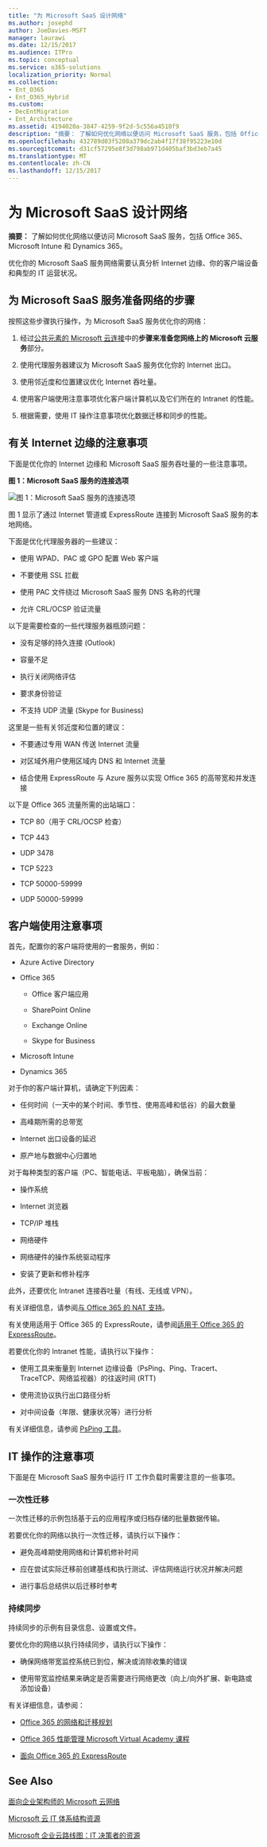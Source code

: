 ```yaml
---
title: "为 Microsoft SaaS 设计网络"
ms.author: josephd
author: JoeDavies-MSFT
manager: laurawi
ms.date: 12/15/2017
ms.audience: ITPro
ms.topic: conceptual
ms.service: o365-solutions
localization_priority: Normal
ms.collection:
- Ent_O365
- Ent_O365_Hybrid
ms.custom:
- DecEntMigration
- Ent_Architecture
ms.assetid: 4194020a-3847-4259-9f2d-5c556a4510f9
description: "摘要： 了解如何优化网络以便访问 Microsoft SaaS 服务，包括 Office 365、Microsoft Intune 和 Dynamics 365。"
ms.openlocfilehash: 432789d03f5208a379dc2ab4f17f38f95223e10d
ms.sourcegitcommit: d31cf57295e8f3d798ab971d405baf3bd3eb7a45
ms.translationtype: MT
ms.contentlocale: zh-CN
ms.lasthandoff: 12/15/2017
---
```

# <a name="designing-networking-for-microsoft-saas"></a>为 Microsoft SaaS 设计网络

 **摘要：** 了解如何优化网络以便访问 Microsoft SaaS 服务，包括 Office 365、Microsoft Intune 和 Dynamics 365。
  
优化你的 Microsoft SaaS 服务网络需要认真分析 Internet 边缘、你的客户端设备和典型的 IT 运营状况。
  
## <a name="steps-to-prepare-your-network-for-microsoft-saas-services"></a>为 Microsoft SaaS 服务准备网络的步骤

按照这些步骤执行操作，为 Microsoft SaaS 服务优化你的网络：
  
1. 经过[公共元素的 Microsoft 云连接](common-elements-of-microsoft-cloud-connectivity.md)中的**步骤来准备您网络上的 Microsoft 云服务**部分。
    
2. 使用代理服务器建议为 Microsoft SaaS 服务优化你的 Internet 出口。
    
3. 使用邻近度和位置建议优化 Internet 吞吐量。
    
4. 使用客户端使用注意事项优化客户端计算机以及它们所在的 Intranet 的性能。
    
5. 根据需要，使用 IT 操作注意事项优化数据迁移和同步的性能。
    
## <a name="internet-edge-considerations"></a>有关 Internet 边缘的注意事项

下面是优化你的 Internet 边缘和 Microsoft SaaS 服务吞吐量的一些注意事项。
  
**图 1：Microsoft SaaS 服务的连接选项**

![图 1：Microsoft SaaS 服务的连接选项](images/Network_Poster/SaaS1.png)
  
图 1 显示了通过 Internet 管道或 ExpressRoute 连接到 Microsoft SaaS 服务的本地网络。
  
下面是优化代理服务器的一些建议：
  
- 使用 WPAD、PAC 或 GPO 配置 Web 客户端
    
- 不要使用 SSL 拦截
    
- 使用 PAC 文件绕过 Microsoft SaaS 服务 DNS 名称的代理
    
- 允许 CRL/OCSP 验证流量
    
以下是需要检查的一些代理服务器瓶颈问题：
  
- 没有足够的持久连接 (Outlook)
    
- 容量不足
    
- 执行关闭网络评估
    
- 要求身份验证
    
- 不支持 UDP 流量 (Skype for Business)
    
这里是一些有关邻近度和位置的建议：
  
- 不要通过专用 WAN 传送 Internet 流量
    
- 对区域外用户使用区域内 DNS 和 Internet 流量
    
- 结合使用 ExpressRoute 与 Azure 服务以实现 Office 365 的高带宽和并发连接
    
以下是 Office 365 流量所需的出站端口：
  
- TCP 80（用于 CRL/OCSP 检查）
    
- TCP 443
    
- UDP 3478
    
- TCP 5223
    
- TCP 50000-59999
    
- UDP 50000-59999
    
## <a name="client-usage-considerations"></a>客户端使用注意事项

首先，配置你的客户端将使用的一套服务，例如：
  
- Azure Active Directory
    
- Office 365
    
  - Office 客户端应用
    
  - SharePoint Online
    
  - Exchange Online
    
  - Skype for Business
    
- Microsoft Intune
    
- Dynamics 365
    
对于你的客户端计算机，请确定下列因素：
  
- 任何时间（一天中的某个时间、季节性、使用高峰和低谷）的最大数量
    
- 高峰期所需的总带宽
    
- Internet 出口设备的延迟
    
- 原产地与数据中心归置地
    
对于每种类型的客户端（PC、智能电话、平板电脑），确保当前：
  
- 操作系统
    
- Internet 浏览器
    
- TCP/IP 堆栈
    
- 网络硬件
    
- 网络硬件的操作系统驱动程序
    
- 安装了更新和修补程序
    
此外，还要优化 Intranet 连接吞吐量（有线、无线或 VPN）。
  
有关详细信息，请参阅[与 Office 365 的 NAT 支持](https://support.office.com/article/NAT-support-with-Office-365-170e96ea-d65d-4e51-acac-1de56abe39b9)。
  
有关使用适用于 Office 365 的 ExpressRoute，请参阅[适用于 Office 365 的 ExpressRoute](https://support.office.com/article/Azure-ExpressRoute-for-Office-365-6d2534a2-c19c-4a99-be5e-33a0cee5d3bd)。
  
若要优化你的 Intranet 性能，请执行以下操作：
  
- 使用工具来衡量到 Internet 边缘设备（PsPing、Ping、Tracert、TraceTCP、网络监视器）的往返时间 (RTT)
    
- 使用流协议执行出口路径分析
    
- 对中间设备（年限、健康状况等）进行分析
    
有关详细信息，请参阅 [PsPing 工具](https://technet.microsoft.com/sysinternals/jj729731.aspx)。
  
## <a name="it-operations-considerations"></a>IT 操作的注意事项

下面是在 Microsoft SaaS 服务中运行 IT 工作负载时需要注意的一些事项。
  
### <a name="one-time-migrations"></a>一次性迁移

一次性迁移的示例包括基于云的应用程序或归档存储的批量数据传输。
  
若要优化你的网络以执行一次性迁移，请执行以下操作：
  
- 避免高峰期使用网络和计算机修补时间
    
- 应在尝试实际迁移前创建基线和执行测试、评估网络运行状况并解决问题
    
- 进行事后总结供以后迁移时参考
    
### <a name="ongoing-synchronizations"></a>持续同步

持续同步的示例有目录信息、设置或文件。
  
要优化你的网络以执行持续同步，请执行以下操作：
  
- 确保网络带宽监控系统已到位，解决或消除收集的错误
    
- 使用带宽监控结果来确定是否需要进行网络更改（向上/向外扩展、新电路或添加设备）
    
有关详细信息，请参阅：
  
- [Office 365 的网络和迁移规划](https://aka.ms/tune)
    
- [Office 365 性能管理 Microsoft Virtual Academy 课程](https://aka.ms/o365perf)
    
- [面向 Office 365 的 ExpressRoute](https://aka.ms/expressrouteoffice365)
    
## <a name="see-also"></a>See Also

[面向企业架构师的 Microsoft 云网络](microsoft-cloud-networking-for-enterprise-architects.md)
  
[Microsoft 云 IT 体系结构资源](microsoft-cloud-it-architecture-resources.md)

[Microsoft 企业云路线图：IT 决策者的资源](https://sway.com/FJ2xsyWtkJc2taRD)



